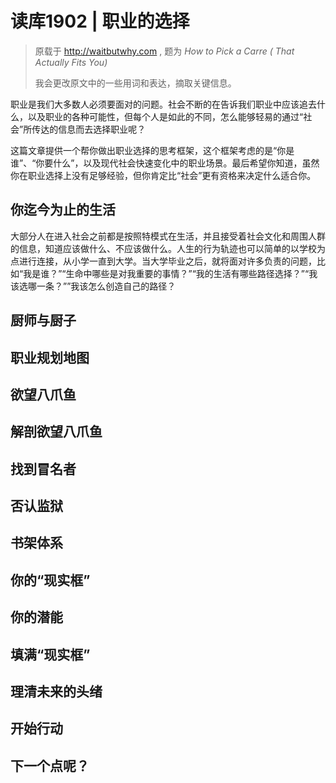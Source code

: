 # 读库1902 | 职业的选择

> 原载于 http://waitbutwhy.com , 题为 *How to Pick a Carre ( That Actually Fits You)*
>
> 我会更改原文中的一些用词和表达，摘取关键信息。

职业是我们大多数人必须要面对的问题。社会不断的在告诉我们职业中应该追去什么，以及职业的各种可能性，但每个人是如此的不同，怎么能够轻易的通过“社会”所传达的信息而去选择职业呢？

这篇文章提供一个帮你做出职业选择的思考框架，这个框架考虑的是“你是谁”、“你要什么”，以及现代社会快速变化中的职业场景。最后希望你知道，虽然你在职业选择上没有足够经验，但你肯定比“社会”更有资格来决定什么适合你。

## 你迄今为止的生活

大部分人在进入社会之前都是按照特模式在生活，并且接受着社会文化和周围人群的信息，知道应该做什么、不应该做什么。人生的行为轨迹也可以简单的以学校为点进行连接，从小学一直到大学。当大学毕业之后，就将面对许多负责的问题，比如“我是谁？”“生命中哪些是对我重要的事情？”“我的生活有哪些路径选择？”“我该选哪一条？””我该怎么创造自己的路径？

## 厨师与厨子



## 职业规划地图



## 欲望八爪鱼



## 解剖欲望八爪鱼



## 找到冒名者



## 否认监狱



## 书架体系



## 你的“现实框”



## 你的潜能



## 填满“现实框”



## 理清未来的头绪



## 开始行动



## 下一个点呢？










